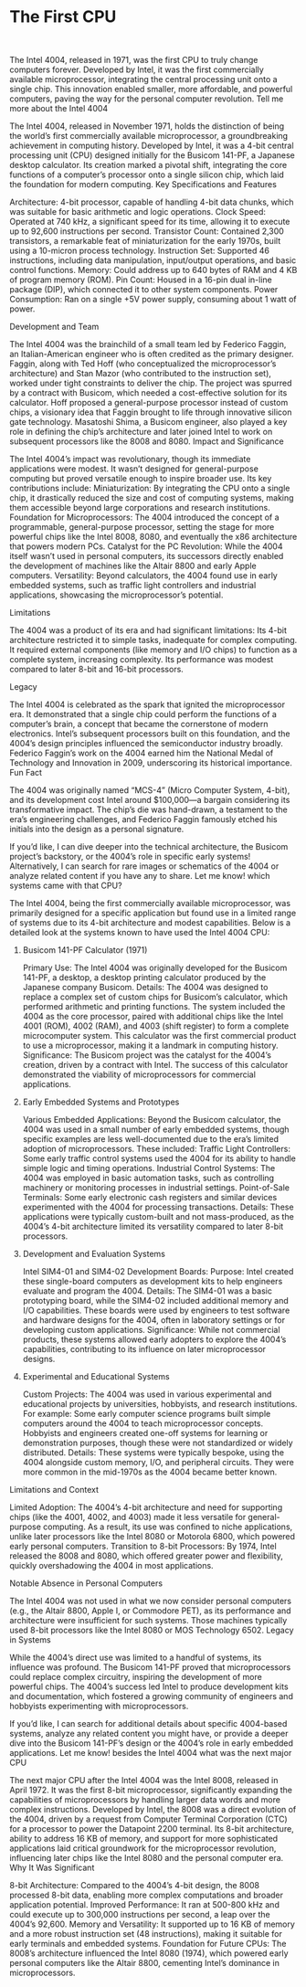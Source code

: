 # The First CPU

<BR>


The Intel 4004, released in 1971, was the first CPU to truly change computers forever. Developed by Intel, it was the first commercially available microprocessor, integrating the central processing unit onto a single chip. This innovation enabled smaller, more affordable, and powerful computers, paving the way for the personal computer revolution.
Tell me more about the Intel 4004

The Intel 4004, released in November 1971, holds the distinction of being the world’s first commercially available microprocessor, a groundbreaking achievement in computing history. Developed by Intel, it was a 4-bit central processing unit (CPU) designed initially for the Busicom 141-PF, a Japanese desktop calculator. Its creation marked a pivotal shift, integrating the core functions of a computer’s processor onto a single silicon chip, which laid the foundation for modern computing.
Key Specifications and Features

  Architecture: 4-bit processor, capable of handling 4-bit data chunks, which was suitable for basic arithmetic and logic operations.
    Clock Speed: Operated at 740 kHz, a significant speed for its time, allowing it to execute up to 92,600 instructions per second.
    Transistor Count: Contained 2,300 transistors, a remarkable feat of miniaturization for the early 1970s, built using a 10-micron process technology.
    Instruction Set: Supported 46 instructions, including data manipulation, input/output operations, and basic control functions.
    Memory: Could address up to 640 bytes of RAM and 4 KB of program memory (ROM).
    Pin Count: Housed in a 16-pin dual in-line package (DIP), which connected it to other system components.
    Power Consumption: Ran on a single +5V power supply, consuming about 1 watt of power.

Development and Team

The Intel 4004 was the brainchild of a small team led by Federico Faggin, an Italian-American engineer who is often credited as the primary designer. Faggin, along with Ted Hoff (who conceptualized the microprocessor’s architecture) and Stan Mazor (who contributed to the instruction set), worked under tight constraints to deliver the chip. The project was spurred by a contract with Busicom, which needed a cost-effective solution for its calculator. Hoff proposed a general-purpose processor instead of custom chips, a visionary idea that Faggin brought to life through innovative silicon gate technology. Masatoshi Shima, a Busicom engineer, also played a key role in defining the chip’s architecture and later joined Intel to work on subsequent processors like the 8008 and 8080.
Impact and Significance

The Intel 4004’s impact was revolutionary, though its immediate applications were modest. It wasn’t designed for general-purpose computing but proved versatile enough to inspire broader use. Its key contributions include:
    Miniaturization: By integrating the CPU onto a single chip, it drastically reduced the size and cost of computing systems, making them accessible beyond large corporations and research institutions.
    Foundation for Microprocessors: The 4004 introduced the concept of a programmable, general-purpose processor, setting the stage for more powerful chips like the Intel 8008, 8080, and eventually the x86 architecture that powers modern PCs.
    Catalyst for the PC Revolution: While the 4004 itself wasn’t used in personal computers, its successors directly enabled the development of machines like the Altair 8800 and early Apple computers.
    Versatility: Beyond calculators, the 4004 found use in early embedded systems, such as traffic light controllers and industrial applications, showcasing the microprocessor’s potential.

Limitations

The 4004 was a product of its era and had significant limitations:
    Its 4-bit architecture restricted it to simple tasks, inadequate for complex computing.
    It required external components (like memory and I/O chips) to function as a complete system, increasing complexity.
    Its performance was modest compared to later 8-bit and 16-bit processors.

Legacy

The Intel 4004 is celebrated as the spark that ignited the microprocessor era. It demonstrated that a single chip could perform the functions of a computer’s brain, a concept that became the cornerstone of modern electronics. Intel’s subsequent processors built on this foundation, and the 4004’s design principles influenced the semiconductor industry broadly. Federico Faggin’s work on the 4004 earned him the National Medal of Technology and Innovation in 2009, underscoring its historical importance.
Fun Fact

The 4004 was originally named “MCS-4” (Micro Computer System, 4-bit), and its development cost Intel around $100,000—a bargain considering its transformative impact. The chip’s die was hand-drawn, a testament to the era’s engineering challenges, and Federico Faggin famously etched his initials into the design as a personal signature.

If you’d like, I can dive deeper into the technical architecture, the Busicom project’s backstory, or the 4004’s role in specific early systems! Alternatively, I can search for rare images or schematics of the 4004 or analyze related content if you have any to share. Let me know!
which systems came with that CPU?

The Intel 4004, being the first commercially available microprocessor, was primarily designed for a specific application but found use in a limited range of systems due to its 4-bit architecture and modest capabilities. Below is a detailed look at the systems known to have used the Intel 4004 CPU:
1. Busicom 141-PF Calculator (1971)

    Primary Use: The Intel 4004 was originally developed for the Busicom 141-PF, a desktop, a desktop printing calculator produced by the Japanese company Busicom.
    Details:
        The 4004 was designed to replace a complex set of custom chips for Busicom’s calculator, which performed arithmetic and printing functions.
        The system included the 4004 as the core processor, paired with additional chips like the Intel 4001 (ROM), 4002 (RAM), and 4003 (shift register) to form a complete microcomputer system.
        This calculator was the first commercial product to use a microprocessor, making it a landmark in computing history.
    Significance: The Busicom project was the catalyst for the 4004’s creation, driven by a contract with Intel. The success of this calculator demonstrated the viability of microprocessors for commercial applications.

2. Early Embedded Systems and Prototypes

    Various Embedded Applications: Beyond the Busicom calculator, the 4004 was used in a small number of early embedded systems, though specific examples are less well-documented due to the era’s limited adoption of microprocessors. These included:
        Traffic Light Controllers: Some early traffic control systems used the 4004 for its ability to handle simple logic and timing operations.
        Industrial Control Systems: The 4004 was employed in basic automation tasks, such as controlling machinery or monitoring processes in industrial settings.
        Point-of-Sale Terminals: Some early electronic cash registers and similar devices experimented with the 4004 for processing transactions.
    Details: These applications were typically custom-built and not mass-produced, as the 4004’s 4-bit architecture limited its versatility compared to later 8-bit processors.

3. Development and Evaluation Systems

    Intel SIM4-01 and SIM4-02 Development Boards:
        Purpose: Intel created these single-board computers as development kits to help engineers evaluate and program the 4004.
        Details:
            The SIM4-01 was a basic prototyping board, while the SIM4-02 included additional memory and I/O capabilities.
            These boards were used by engineers to test software and hardware designs for the 4004, often in laboratory settings or for developing custom applications.
        Significance: While not commercial products, these systems allowed early adopters to explore the 4004’s capabilities, contributing to its influence on later microprocessor designs.

4. Experimental and Educational Systems

    Custom Projects: The 4004 was used in various experimental and educational projects by universities, hobbyists, and research institutions. For example:
        Some early computer science programs built simple computers around the 4004 to teach microprocessor concepts.
        Hobbyists and engineers created one-off systems for learning or demonstration purposes, though these were not standardized or widely distributed.
    Details: These systems were typically bespoke, using the 4004 alongside custom memory, I/O, and peripheral circuits. They were more common in the mid-1970s as the 4004 became better known.

Limitations and Context

   Limited Adoption: The 4004’s 4-bit architecture and need for supporting chips (like the 4001, 4002, and 4003) made it less versatile for general-purpose computing. As a result, its use was confined to niche applications, unlike later processors like the Intel 8080 or Motorola 6800, which powered early personal computers.
    Transition to 8-bit Processors: By 1974, Intel released the 8008 and 8080, which offered greater power and flexibility, quickly overshadowing the 4004 in most applications.

Notable Absence in Personal Computers

The Intel 4004 was not used in what we now consider personal computers (e.g., the Altair 8800, Apple I, or Commodore PET), as its performance and architecture were insufficient for such systems. Those machines typically used 8-bit processors like the Intel 8080 or MOS Technology 6502.
Legacy in Systems

While the 4004’s direct use was limited to a handful of systems, its influence was profound. The Busicom 141-PF proved that microprocessors could replace complex circuitry, inspiring the development of more powerful chips. The 4004’s success led Intel to produce development kits and documentation, which fostered a growing community of engineers and hobbyists experimenting with microprocessors.

If you’d like, I can search for additional details about specific 4004-based systems, analyze any related content you might have, or provide a deeper dive into the Busicom 141-PF’s design or the 4004’s role in early embedded applications. Let me know!
besides the Intel 4004 what was the next  major CPU

The next major CPU after the Intel 4004 was the Intel 8008, released in April 1972. It was the first 8-bit microprocessor, significantly expanding the capabilities of microprocessors by handling larger data words and more complex instructions. Developed by Intel, the 8008 was a direct evolution of the 4004, driven by a request from Computer Terminal Corporation (CTC) for a processor to power the Datapoint 2200 terminal. Its 8-bit architecture, ability to address 16 KB of memory, and support for more sophisticated applications laid critical groundwork for the microprocessor revolution, influencing later chips like the Intel 8080 and the personal computer era.
Why It Was Significant

  8-bit Architecture: Compared to the 4004’s 4-bit design, the 8008 processed 8-bit data, enabling more complex computations and broader application potential.    Improved Performance: It ran at 500-800 kHz and could execute up to 300,000 instructions per second, a leap over the 4004’s 92,600.
    Memory and Versatility: It supported up to 16 KB of memory and a more robust instruction set (48 instructions), making it suitable for early terminals and embedded systems.
    Foundation for Future CPUs: The 8008’s architecture influenced the Intel 8080 (1974), which powered early personal computers like the Altair 8800, cementing Intel’s dominance in microprocessors.
